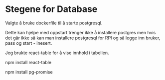 # Stegene for Database

Valgte å bruke dockerfile til å starte postgresql. 

Dette kan hjelpe med oppstart trenger ikke å installere postgres men hvis det går ikke så kan man installere postgresql for RPI
og så legge inn bruker, pass og start - inesert.

Jeg brukte react-table for å vise innhold i tabellen. 

npm install react-table

npm install pg-promise
